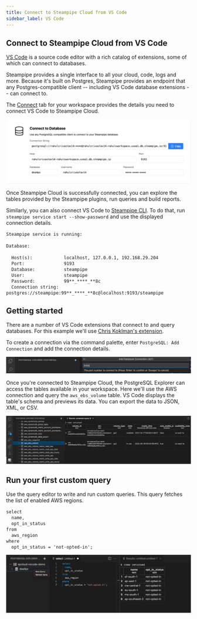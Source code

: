 ```yaml
---
title: Connect to Steampipe Cloud from VS Code
sidebar_label: VS Code
---
```

## Connect to Steampipe Cloud from VS Code

[VS Code](https://code.visualstudio.com/) is a source code editor with a rich catalog of extensions, some of which can connect to databases.

Steampipe provides a single interface to all your cloud, code, logs and more. Because it's built on Postgres, Steampipe provides an endpoint that any Postgres-compatible client -- including VS Code database extensions -- can connect to.

The [Connect](/docs/cloud/integrations/overview) tab for your workspace provides the details you need to connect VS Code to Steampipe Cloud.

<div style={{"marginTop":"1em", "marginBottom":"1em", "width":"90%"}}>
<img src="/images/docs/cloud/steampipe-cloud-connect-details.jpg" />
</div>

Once Steampipe Cloud is successfully connected, you can explore the tables provided by the Steampipe plugins, run queries and build reports.

Similarly, you can also connect VS Code to [Steampipe CLI](https://steampipe.io/downloads). To do that, run `steampipe service start --show-password` and use the displayed connection details.

```
Steampipe service is running:

Database:

  Host(s):            localhost, 127.0.0.1, 192.168.29.204
  Port:               9193
  Database:           steampipe
  User:               steampipe
  Password:           99**_****_**8c
  Connection string:  postgres://steampipe:99**_****_**8c@localhost:9193/steampipe
```

## Getting started

There are a number of VS Code extensions that connect to and query databases. For this example we'll use [Chris Koklman's extension](https://marketplace.visualstudio.com/items?itemName=ckolkman.vscode-postgres).

To create a connection via the command palette, enter `PostgreSQL: Add Connection` and add the connection details.

<div style={{"marginTop":"1em", "marginBottom":"1em", "width":"90%"}}>
<img src="/images/docs/cloud/vscode-add-connection.png" />
</div>

Once you're connected to Steampipe Cloud, the PostgreSQL Explorer can access the tables available in your workspace. Here we'll use the AWS connection and query the `aws_ebs_volume` table. VS Code displays the table's schema and previews its data. You can export the data to JSON, XML, or CSV.

<div style={{"marginTop":"1em", "marginBottom":"1em", "width":"90%"}}>
<img src="/images/docs/cloud/vscode-ebs-volume-data.png" />
</div>

## Run your first custom query

Use the query editor to write and run custom queries. This query fetches the list of enabled AWS regions.

```
select
  name,
  opt_in_status
from
  aws_region
where
  opt_in_status = 'not-opted-in';
  ```

<div style={{"marginTop":"1em", "marginBottom":"1em", "width":"90%"}}>
<img src="/images/docs/cloud/vscode-custom-query-result.png" />
</div>